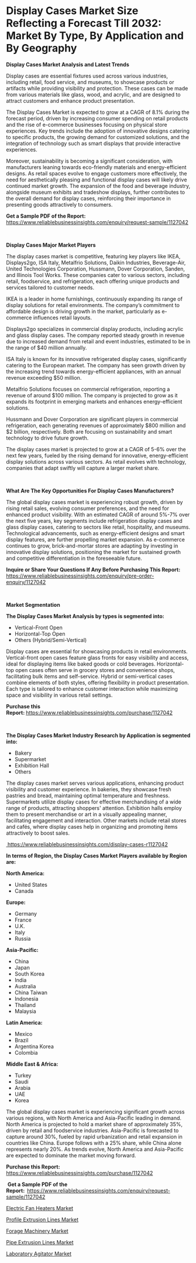 <p><h1>Display Cases Market Size Reflecting a Forecast Till 2032: Market By Type, By Application and By Geography</h1></p><p><strong>Display Cases Market Analysis and Latest Trends</strong></p>
<p><p>Display cases are essential fixtures used across various industries, including retail, food service, and museums, to showcase products or artifacts while providing visibility and protection. These cases can be made from various materials like glass, wood, and acrylic, and are designed to attract customers and enhance product presentation. </p><p>The Display Cases Market is expected to grow at a CAGR of 8.1% during the forecast period, driven by increasing consumer spending on retail products and the rise of e-commerce businesses focusing on physical store experiences. Key trends include the adoption of innovative designs catering to specific products, the growing demand for customized solutions, and the integration of technology such as smart displays that provide interactive experiences. </p><p>Moreover, sustainability is becoming a significant consideration, with manufacturers leaning towards eco-friendly materials and energy-efficient designs. As retail spaces evolve to engage customers more effectively, the need for aesthetically pleasing and functional display cases will likely drive continued market growth. The expansion of the food and beverage industry, alongside museum exhibits and tradeshow displays, further contributes to the overall demand for display cases, reinforcing their importance in presenting goods attractively to consumers.</p></p>
<p><strong>Get a Sample PDF of the Report:&nbsp;</strong> <a href="https://www.reliablebusinessinsights.com/enquiry/request-sample/1127042?utm_campaign=84&utm_medium=2&utm_source=Github&utm_content=ia&utm_term=21022025&utm_id=display-cases">https://www.reliablebusinessinsights.com/enquiry/request-sample/1127042</a></p>
<p>&nbsp;</p>
<p><strong>Display Cases Major Market Players</strong></p>
<p><p>The display cases market is competitive, featuring key players like IKEA, Displays2go, ISA Italy, Metalfrio Solutions, Daikin Industries, Beverage-Air, United Technologies Corporation, Hussmann, Dover Corporation, Sanden, and Illinois Tool Works. These companies cater to various sectors, including retail, foodservice, and refrigeration, each offering unique products and services tailored to customer needs.</p><p>IKEA is a leader in home furnishings, continuously expanding its range of display solutions for retail environments. The company’s commitment to affordable design is driving growth in the market, particularly as e-commerce influences retail layouts.</p><p>Displays2go specializes in commercial display products, including acrylic and glass display cases. The company reported steady growth in revenue due to increased demand from retail and event industries, estimated to be in the range of $40 million annually.</p><p>ISA Italy is known for its innovative refrigerated display cases, significantly catering to the European market. The company has seen growth driven by the increasing trend towards energy-efficient appliances, with an annual revenue exceeding $50 million.</p><p>Metalfrio Solutions focuses on commercial refrigeration, reporting a revenue of around $100 million. The company is projected to grow as it expands its footprint in emerging markets and enhances energy-efficient solutions.</p><p>Hussmann and Dover Corporation are significant players in commercial refrigeration, each generating revenues of approximately $800 million and $2 billion, respectively. Both are focusing on sustainability and smart technology to drive future growth.</p><p>The display cases market is projected to grow at a CAGR of 5-6% over the next few years, fueled by the rising demand for innovative, energy-efficient display solutions across various sectors. As retail evolves with technology, companies that adapt swiftly will capture a larger market share.</p></p>
<p>&nbsp;</p>
<p><strong>What Are The Key Opportunities For Display Cases Manufacturers?</strong></p>
<p><p>The global display cases market is experiencing robust growth, driven by rising retail sales, evolving consumer preferences, and the need for enhanced product visibility. With an estimated CAGR of around 5%-7% over the next five years, key segments include refrigeration display cases and glass display cases, catering to sectors like retail, hospitality, and museums. Technological advancements, such as energy-efficient designs and smart display features, are further propelling market expansion. As e-commerce continues to grow, brick-and-mortar stores are adapting by investing in innovative display solutions, positioning the market for sustained growth and competitive differentiation in the foreseeable future.</p></p>
<p><strong>Inquire or Share Your Questions If Any Before Purchasing This Report:</strong> <a href="https://www.reliablebusinessinsights.com/enquiry/pre-order-enquiry/1127042?utm_campaign=84&utm_medium=2&utm_source=Github&utm_content=ia&utm_term=21022025&utm_id=display-cases">https://www.reliablebusinessinsights.com/enquiry/pre-order-enquiry/1127042</a></p>
<p>&nbsp;</p>
<p><strong>Market Segmentation</strong></p>
<p><strong>The Display Cases Market Analysis by types is segmented into:</strong></p>
<p><ul><li>Vertical-Front Open</li><li>Horizontal-Top Open</li><li>Others (Hybrid/Semi-Vertical)</li></ul></p>
<p><p>Display cases are essential for showcasing products in retail environments. Vertical-front open cases feature glass fronts for easy visibility and access, ideal for displaying items like baked goods or cold beverages. Horizontal-top open cases often serve in grocery stores and convenience shops, facilitating bulk items and self-service. Hybrid or semi-vertical cases combine elements of both styles, offering flexibility in product presentation. Each type is tailored to enhance customer interaction while maximizing space and visibility in various retail settings.</p></p>
<p><strong>Purchase this Report:&nbsp;</strong><a href="https://www.reliablebusinessinsights.com/purchase/1127042?utm_campaign=84&utm_medium=2&utm_source=Github&utm_content=ia&utm_term=21022025&utm_id=display-cases">https://www.reliablebusinessinsights.com/purchase/1127042</a></p>
<p>&nbsp;</p>
<p><strong>The Display Cases Market Industry Research by Application is segmented into:</strong></p>
<p><ul><li>Bakery</li><li>Supermarket</li><li>Exhibition Hall</li><li>Others</li></ul></p>
<p><p>The display cases market serves various applications, enhancing product visibility and customer experience. In bakeries, they showcase fresh pastries and bread, maintaining optimal temperature and freshness. Supermarkets utilize display cases for effective merchandising of a wide range of products, attracting shoppers' attention. Exhibition halls employ them to present merchandise or art in a visually appealing manner, facilitating engagement and interaction. Other markets include retail stores and cafés, where display cases help in organizing and promoting items attractively to boost sales.</p></p>
<p><a href="https://www.reliablebusinessinsights.com/display-cases-r1127042?utm_campaign=84&utm_medium=2&utm_source=Github&utm_content=ia&utm_term=21022025&utm_id=display-cases">&nbsp;https://www.reliablebusinessinsights.com/display-cases-r1127042</a></p>
<p><strong>In terms of Region, the Display Cases Market Players available by Region are:</strong></p>
<p>
    <p> <strong> North America: </strong>
        <ul>
            <li>United States</li>
            <li>Canada</li>
        </ul>
        </p> 
    <p> <strong> Europe: </strong>
        <ul>
            <li>Germany</li>
            <li>France</li>
            <li>U.K.</li>
            <li>Italy</li>
            <li>Russia</li>
        </ul>
        </p> 
    <p> <strong> Asia-Pacific: </strong>
        <ul>
            <li>China</li>
            <li>Japan</li>
            <li>South Korea</li>
            <li>India</li>
            <li>Australia</li>
            <li>China Taiwan</li>
            <li>Indonesia</li>
            <li>Thailand</li>
            <li>Malaysia</li>
        </ul>
        </p> 
    <p> <strong> Latin America: </strong>
        <ul>
            <li>Mexico</li>
            <li>Brazil</li>
            <li>Argentina Korea</li>
            <li>Colombia</li>
        </ul>
        </p> 
    <p> <strong> Middle East & Africa: </strong>
        <ul>
            <li>Turkey</li>
            <li>Saudi</li>
            <li>Arabia</li>
            <li>UAE</li>
            <li>Korea</li>
        </ul>
    </p>
    </p>
<p><p>The global display cases market is experiencing significant growth across various regions, with North America and Asia-Pacific leading in demand. North America is projected to hold a market share of approximately 35%, driven by retail and foodservice industries. Asia-Pacific is forecasted to capture around 30%, fueled by rapid urbanization and retail expansion in countries like China. Europe follows with a 25% share, while China alone represents nearly 20%. As trends evolve, North America and Asia-Pacific are expected to dominate the market moving forward.</p></p>
<p><strong>Purchase this Report: </strong><a href="https://www.reliablebusinessinsights.com/purchase/1127042?utm_campaign=84&utm_medium=2&utm_source=Github&utm_content=ia&utm_term=21022025&utm_id=display-cases">https://www.reliablebusinessinsights.com/purchase/1127042</a></p>
<p>&nbsp;<strong>Get a Sample PDF of the Report:&nbsp;&nbsp;</strong><a href="https://www.reliablebusinessinsights.com/enquiry/request-sample/1127042?utm_campaign=84&utm_medium=2&utm_source=Github&utm_content=ia&utm_term=21022025&utm_id=display-cases">https://www.reliablebusinessinsights.com/enquiry/request-sample/1127042</a></p>
<p><strong></strong></p>
<p><p><a href="https://github.com/bulkagumanvv/Market-Research-Report-List-1/blob/main/electric-fan-heaters-market.md?utm_campaign=84&utm_medium=2&utm_source=Github&utm_content=ia&utm_term=21022025&utm_id=display-cases">Electric Fan Heaters Market</a></p><p><a href="https://github.com/saklpelzami95/Market-Research-Report-List-1/blob/main/profile-extrusion-lines-market.md?utm_campaign=84&utm_medium=2&utm_source=Github&utm_content=ia&utm_term=21022025&utm_id=display-cases">Profile Extrusion Lines Market</a></p><p><a href="https://github.com/milolohusami/Market-Research-Report-List-1/blob/main/forage-machinery-market.md?utm_campaign=84&utm_medium=2&utm_source=Github&utm_content=ia&utm_term=21022025&utm_id=display-cases">Forage Machinery Market</a></p><p><a href="https://github.com/geyangvayora/Market-Research-Report-List-1/blob/main/pipe-extrusion-lines-market.md?utm_campaign=84&utm_medium=2&utm_source=Github&utm_content=ia&utm_term=21022025&utm_id=display-cases">Pipe Extrusion Lines Market</a></p><p><a href="https://github.com/zeigounjoom/Market-Research-Report-List-1/blob/main/laboratory-agitator-market.md?utm_campaign=84&utm_medium=2&utm_source=Github&utm_content=ia&utm_term=21022025&utm_id=display-cases">Laboratory Agitator Market</a></p></p>